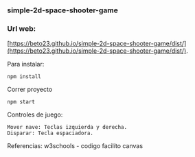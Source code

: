 ### simple-2d-space-shooter-game

### Url web:
[https://beto23.github.io/simple-2d-space-shooter-game/dist/](https://beto23.github.io/simple-2d-space-shooter-game/dist/).

Para instalar:

```
npm install
```

Correr proyecto

```
npm start
```

Controles de juego:

```
Mover nave: Teclas izquierda y derecha.
Disparar: Tecla espaciadora.
```

Referencias: w3schools - codigo facilíto canvas
